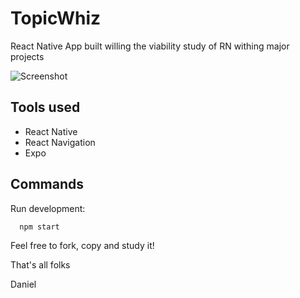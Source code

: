 # TopicWhiz

React Native App built willing the viability study of RN withing major projects

![Screenshot](https://github.com/zyzmoz/topicwhiz/blob/master/screenshot.png=360x640)

## Tools used
- React Native
- React Navigation
- Expo


## Commands

Run development:
```
  npm start
```

Feel free to fork, copy and study it!

That's all folks

Daniel